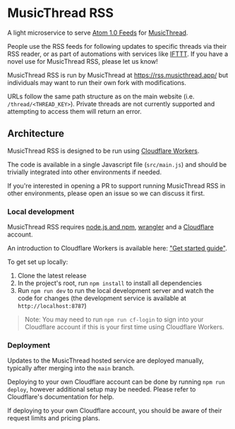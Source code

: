 # MusicThread RSS

A light microservice to serve [Atom 1.0 Feeds](https://www.rfc-editor.org/rfc/rfc4287) for [MusicThread](https://musicthread.app/).

People use the RSS feeds for following updates to specific threads via their RSS reader, or as part of automations with services like [IFTTT](https://ifttt.com). If you have a novel use for MusicThread RSS, please let us know!

MusicThread RSS is run by MusicThread at https://rss.musicthread.app/ but individuals may want to run their own fork with modifications.

URLs follow the same path structure as on the main website (i.e. `/thread/<THREAD_KEY>`). Private threads are not currently supported and attempting to access them will return an error.

## Architecture

MusicThread RSS is designed to be run using [Cloudflare Workers](https://workers.cloudflare.com/).

The code is available in a single Javascript file (`src/main.js`) and should be trivially integrated into other environments if needed.

If you're interested in opening a PR to support running MusicThread RSS in other environments, please open an issue so we can discuss it first.

### Local development

MusicThread RSS requires [node.js and npm](https://docs.npmjs.com/downloading-and-installing-node-js-and-npm), [wrangler](https://github.com/cloudflare/wrangler2) and a [Cloudflare](https://www.cloudflare.com) account.

An introduction to Cloudflare Workers is available here: ["Get started guide"](https://developers.cloudflare.com/workers/get-started/guide).

To get set up locally:

 1. Clone the latest release
 2. In the project's root, run `npm install` to install all dependencies
 3. Run `npm run dev` to run the local development server and watch the code for changes (the development service is available at `http://localhost:8787`)

> Note: You may need to run `npm run cf-login` to sign into your Cloudflare account if this is your first time using Cloudflare Workers.

### Deployment

Updates to the MusicThread hosted service are deployed manually, typically after merging into the `main` branch.

Deploying to your own Cloudflare account can be done by running `npm run deploy`, however additional setup may be needed. Please refer to Cloudflare's documentation for help.

If deploying to your own Cloudflare account, you should be aware of their request limits and pricing plans.
